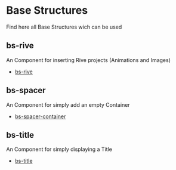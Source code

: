# Base Structures

Find here all Base Structures wich can be used

## bs-rive

An Component for inserting Rive projects (Animations and Images)

- [bs-rive](bs-rive.md)

## bs-spacer

An Component for simply add an empty Container

- [bs-spacer-container](bs-spacer-container.md)

## bs-title

An Component for simply displaying a Title

- [bs-title](bs-title.md)

